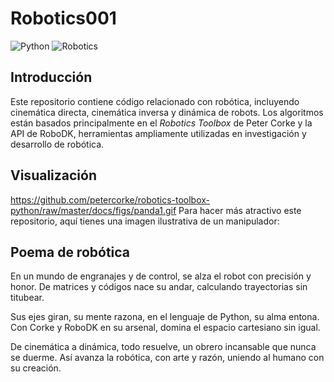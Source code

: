 # Robotics001

![Python](https://img.shields.io/badge/Python-3.x-blue.svg)
![Robotics](https://img.shields.io/badge/Robotics-Automation-brightgreen.svg)

## Introducción

Este repositorio contiene código relacionado con robótica, incluyendo cinemática directa, cinemática inversa y dinámica de robots. Los algoritmos están basados principalmente en el *Robotics Toolbox* de Peter Corke y la API de RoboDK, herramientas ampliamente utilizadas en investigación y desarrollo de robótica.

## Visualización
https://github.com/petercorke/robotics-toolbox-python/raw/master/docs/figs/panda1.gif
Para hacer más atractivo este repositorio, aquí tienes una imagen ilustrativa de un manipulador:

## Poema de robótica
En un mundo de engranajes y de control,
se alza el robot con precisión y honor.
De matrices y códigos nace su andar,
calculando trayectorias sin titubear.

Sus ejes giran, su mente razona,
en el lenguaje de Python, su alma entona.
Con Corke y RoboDK en su arsenal,
domina el espacio cartesiano sin igual.

De cinemática a dinámica, todo resuelve,
un obrero incansable que nunca se duerme.
Así avanza la robótica, con arte y razón,
uniendo al humano con su creación.
